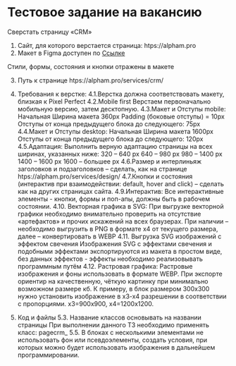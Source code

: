 # Тестовое задание на вакансию
Сверстать страницу «CRM»
1. Сайт, для которого верстается страница: htps://alpham.pro
2. Макет в Figma доступен по <a href="https://www.figma.com/design/v2n7kx6SfiXMWWI3nyQmHg/%D0%A2%D0%B5%D1%81%D1%82%D0%BE%D0%B2%D0%BE%D0%B5-%D0%B7%D0%B0%D0%B4%D0%B0%D0%BD%D0%B8%D0%B5_Alpham.pro_%D0%92%D0%B5%D1%80%D1%81%D1%82%D0%B0%D0%BB%D1%8C%D1%89%D0%B8%D0%BA-%2F-Frontend-%D1%80%D0%B0%D0%B7%D1%80%D0%B0%D0%B1%D0%BE%D1%82%D1%87%D0%B8%D0%BA?node-id=0-1"> Ссылке </a>

Стили, формы, состояния и кнопки отражены в макете


3. Путь к странице htps://alpham.pro/services/crm/


4. Требования к верстке:
4.1.Верстка должна соответствовать макету, близкая к Pixel Perfect
4.2.Mobile first
Верстаем первоначально мобильную версию, затем десктопную.
4.3.Макет и Отступы mobile:
Начальная Ширина макета 360px
Padding (боковые отступы) = 10px
Отступы от конца предыдущего блока до следующего: 75px
4.4.Макет и Отступы desktop:
Начальная Ширина макета 1600px
Отступы от конца предыдущего блока до следующего: 120px
4.5.Адаптация:
Выполнить верную адаптацию страницы на всех ширинах, указанных ниже:
320 – 640 px
640 – 980 px
980 – 1400 px
1400 – 1600 px
1600 – большее px
4.6.Размер и интерлиньяж заголовков и подзаголовков – сделать, как на странице
htps://alpham.pro/services/design/
4.7.Кнопки и состояния (интерактив при взаимодействии: default, hover and click)
– сделать как на других страницах сайта.
4.9.Интерактив:
Все интерактивные элементы - кнопки, формы и поп-апы, должны быть в 
рабочем состоянии. 
4.10. Векторная графика в SVG:
При выгрузке векторной графики необходимо внимательно проверить на 
отсутствие «артефактов» и прочих искажений на всех браузерах. При наличии –
необходимо выгрузить в PNG в формате х4 от текущего размера, далее –
конвертировать в WEBP
4.11. Выгрузка SVG изображений с эффектом свечения
Изображения SVG с эффектами свечения и подобными эффектами
экспортируются из макета в простом виде, без данных эффектов - эффекты 
необходимо реализовывать программным путём
4.12. Растровая графика:
Растровые изображения и фоны использовать в формате WEBP. При экспорте 
ориентир на качественную, чёткую картинку при минимально возможном 
размере кб. К примеру, в блок размером 300х300 нужно установить 
изображение в х3-х4 разрешении в соответствии с пропорциями. х3=900х900, 
х4=1200х1200.

5. Код и файлы
5.3. Название классов основывать на названии страницы
При выполнении данного ТЗ необходимо применять класс:
pagecrm_
5.5. В блоках с несколькими элементами не использовать фон или 
псевдоэлементы, создать условия, при которых можно будет использовать 
изображения в дальнейшем программировании.


